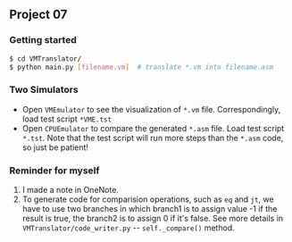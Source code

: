 ## Project 07

### Getting started

```bash
$ cd VMTranslator/
$ python main.py [filename.vm]  # translate *.vm into filename.asm
```

### Two Simulators

* Open `VMEmulator` to see the visualization of `*.vm` file. Correspondingly, load test script `*VME.tst`
* Open `CPUEmulator` to compare the generated `*.asm` file. Load test script `*.tst`. Note that the test script will run more steps than the `*.asm` code, so just be patient!


### Reminder for myself
1. I made a note in OneNote.
2. To generate code for comparision operations, such as `eq` and `jt`, we have to use two branches in which branch1 is to assign value -1 if the result is true, the branch2 is to assign 0 if it's false.  See more details in `VMTranslator/code_writer.py` -- `self._compare()` method.


